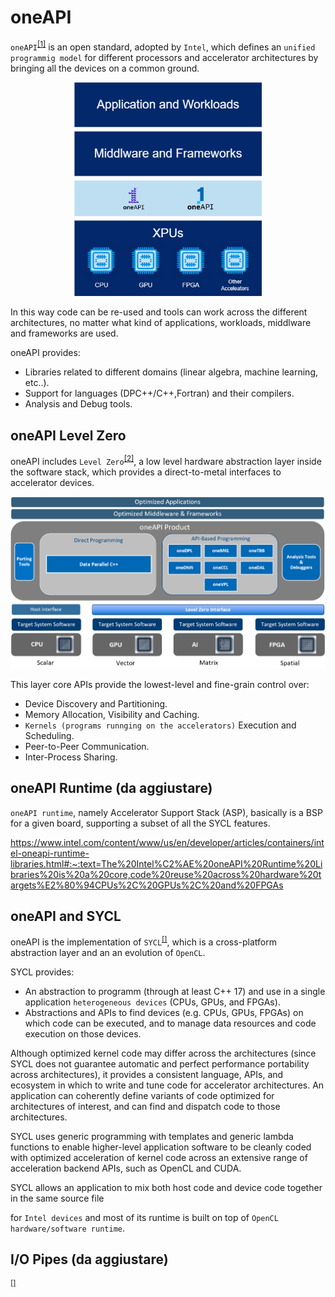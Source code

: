 # oneAPI
`oneAPI`<sup>[[1]](references.md#ref_oneapi)</sup> is an open standard, adopted by `Intel`, which defines an `unified programmig model` for different processors and accelerator architectures by bringing all the devices on a common ground.

<p align="center">
  <img src="img/oneapi_stack.png" width="300">
</p>

In this way code can be re-used and tools can work across the different architectures, no matter what kind of applications, workloads, middlware and frameworks are used. 

oneAPI provides: 
* Libraries related to different domains (linear algebra, machine learning, etc..). 
* Support for languages (DPC++/C++,Fortran) and their compilers.
* Analysis and Debug tools.


## oneAPI Level Zero <a name="ch_oneapi_lzero"></a>
oneAPI includes `Level Zero`<sup>[[2]](references.md#ref_oneapi_lzero)</sup>, a low level hardware abstraction layer inside the software stack, which provides a direct-to-metal interfaces to accelerator devices.

<p align="center">
  <img src="img/img_oneapi_stack.png" width="650">
</p>

This layer core APIs provide the lowest-level and fine-grain control over:
* Device Discovery and Partitioning.
* Memory Allocation, Visibility and Caching.
* `Kernels (programs runnging on the accelerators)` Execution and Scheduling.
* Peer-to-Peer Communication.
* Inter-Process Sharing.


## oneAPI Runtime <a name="ch_oneapi_runtime"></a> (da aggiustare)
`oneAPI runtime`, namely Accelerator Support Stack (ASP), basically is a BSP for a given board, supporting a subset of all the SYCL features.

https://www.intel.com/content/www/us/en/developer/articles/containers/intel-oneapi-runtime-libraries.html#:~:text=The%20Intel%C2%AE%20oneAPI%20Runtime%20Libraries%20is%20a%20core,code%20reuse%20across%20hardware%20targets%E2%80%94CPUs%2C%20GPUs%2C%20and%20FPGAs


## oneAPI and SYCL <a name="ch_sycl"></a>
oneAPI is the implementation of `SYCL`<sup>[[]](references.md#ref_sycl)</sup>, which is a cross-platform abstraction layer and an an evolution of `OpenCL`.

SYCL provides:
* An abstraction to programm (through at least C++ 17) and use in a single application `heterogeneous devices` (CPUs, GPUs, and FPGAs).
* Abstractions and APIs to find devices (e.g. CPUs, GPUs, FPGAs) on which code can be executed, and to manage data resources and code execution on those devices.


Although optimized kernel code may differ across the architectures (since SYCL does not guarantee automatic and perfect performance portability across architectures), it provides a consistent language, APIs, and ecosystem in which to write and tune code for accelerator architectures. An application can coherently define variants of code optimized for architectures of interest, and can find and dispatch code to those architectures.

SYCL uses generic programming with templates and generic lambda functions to enable higher-level application software to be cleanly coded with optimized acceleration of kernel code across an extensive range of acceleration backend APIs, such as OpenCL and CUDA.

SYCL allows an application to mix both host code and device code together in the same source file


for `Intel devices` and most of its runtime is built on top of `OpenCL hardware/software runtime`. 

## I/O Pipes <a name="ch_iopipe"></a> (da aggiustare)
<sup>[[]](references.md#ref_iopipe)</sup>
